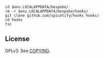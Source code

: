 ```pwsh
cd $env.LOCALAPPDATA/bespoke/
rm -r $env.LOCALAPPDATA/bespoke/hooks/
git clone github.com/spicetify/hooks hooks/
cd hooks
tsc
```

## License

GPLv3. See [COPYING](COPYING).
